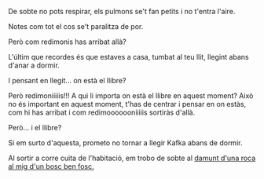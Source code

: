 De sobte no pots respirar, els pulmons se't fan petits i no t'entra l'aire.

Notes com tot el cos se't paralitza de por.

Però com redimonis has arribat allà?

L'últim que recordes és que estaves a casa, tumbat al teu llit, llegint
abans d'anar a dormir.

I pensant en llegit... on està el llibre?

Però redimoniiiiis!!! A qui li importa on està el llibre en aquest moment?
Això no és important en aquest moment, t'has de centrar i pensar en on estàs,
com hi has arribat i com redimooooooniiiiis sortiràs d'allà.

Però... i el llibre?

Si em surto d'aquesta, prometo no tornar a llegir Kafka abans de dormir.

Al sortir a corre cuita de l'habitació, em trobo de sobte al [damunt d'una roca al mig d'un bosc ben fosc.](../troll/troll.md)
